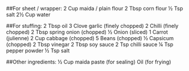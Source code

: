 ##For sheet / wrapper:
2 Cup maida / plain flour
2 Tbsp corn flour
½ Tsp salt
2½ Cup water

##For stuffing:
2 Tbsp oil
3 Clove garlic (finely chopped)
2 Chilli (finely chopped)
2 Tbsp spring onion (chopped)
½ Onion (sliced)
1 Carrot (julienne)
2 Cup cabbage (chopped)
5 Beans (chopped)
½ Capsicum (chopped)
2 Tbsp vinegar
2 Tbsp soy sauce
2 Tsp chilli sauce
¼ Tsp pepper powder
½ Tsp salt

##Other ingredients:
½ Cup maida paste (for sealing)
Oil (for frying)